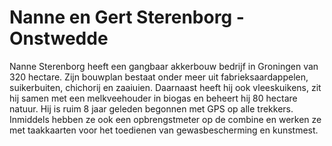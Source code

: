 # Nanne en Gert Sterenborg - Onstwedde

Nanne Sterenborg heeft een gangbaar akkerbouw bedrijf in Groningen van 320 hectare. Zijn bouwplan bestaat onder meer uit fabrieksaardappelen, suikerbuiten, chichorij en zaaiuien. Daarnaast heeft hij ook vleeskuikens, zit hij samen met een melkveehouder in biogas en beheert hij 80 hectare natuur. Hij is ruim 8 jaar geleden begonnen met GPS op alle trekkers. Inmiddels hebben ze ook een opbrengstmeter op de combine en werken ze met taakkaarten voor het toedienen van gewasbescherming en kunstmest.
